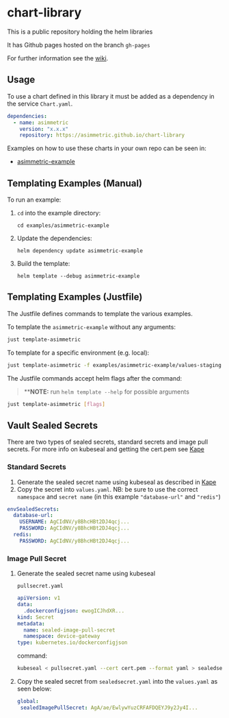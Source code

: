 # chart-library

This is a public repository holding the helm libraries

It has Github pages hosted on the branch `gh-pages`

For further information see the [wiki](https://github.com/Asimmetric/onboarding/wiki/Chart-Library).

## Usage

To use a chart defined in this library it must be added as a dependency in the service `Chart.yaml`.

```yaml
dependencies:
  - name: asimmetric
    version: "x.x.x"
    repository: https://asimmetric.github.io/chart-library
```

Examples on how to use these charts in your own repo can be seen in:

- [asimmetric-example](examples/asimmetric-example)

## Templating Examples (Manual)

To run an example:

1. `cd` into the example directory:

   `cd examples/asimmetric-example`

2. Update the dependencies:

   `helm dependency update asimmetric-example`

3. Build the template:

   `helm template --debug asimmetric-example`

## Templating Examples (Justfile)

The Justfile defines commands to template the various examples.

To template the `asimmetric-example` without any arguments:

```bash
just template-asimmetric
```

To template for a specific environment (e.g. local):

```bash
just template-asimmetric -f examples/asimmetric-example/values-staging.yaml
```

The Justfile commands accept helm flags after the command:

> \*\***NOTE:** run `helm template --help` for possible arguments

```bash
just template-asimmetric [flags]
```

## Vault Sealed Secrets

There are two types of sealed secrets, standard secrets and image pull secrets. For more info on kubeseal and getting the cert.pem see [Kape](https://github.com/Asimmetric/kape#secrets)

### Standard Secrets

1. Generate the sealed secret name using kubeseal as described in [Kape](https://github.com/Asimmetric/kape#secrets)
2. Copy the secret into `values.yaml`. NB: be sure to use the correct `namespace` and `secret name` (in this example `"database-url"` and `"redis"`)

```yaml
envSealedSecrets:
  database-url:
    USERNAME: AgCIdNV/y8BhcHBt2DJ4qcj...
    PASSWORD: AgCIdNV/y8BhcHBt2DJ4qcj...
  redis:
    PASSWORD: AgCIdNV/y8BhcHBt2DJ4qcj...
```

### Image Pull Secret

1. Generate the sealed secret name using kubeseal

   `pullsecret.yaml`

   ```yaml
   apiVersion: v1
   data:
     .dockerconfigjson: ewogICJhdXR...
   kind: Secret
   metadata:
     name: sealed-image-pull-secret
     namespace: device-gateway
   type: kubernetes.io/dockerconfigjson
   ```

   command:

   ```sh
   kubeseal < pullsecret.yaml --cert cert.pem --format yaml > sealedsecret.yaml
   ```

2. Copy the sealed secret from `sealedsecret.yaml` into the `values.yaml` as seen below:

   ```yaml
   global:
    sealedImagePullSecret: AgA/ae/EwlywYuzCRFAFDQEYJ9y2Jy4I...
   ```
